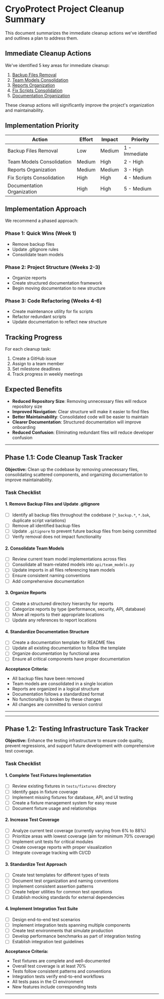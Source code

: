 # CryoProtect Project Cleanup Summary

This document summarizes the immediate cleanup actions we've identified and outlines a plan to address them.

## Immediate Cleanup Actions

We've identified 5 key areas for immediate cleanup:

1. [Backup Files Removal](1-backup-files.md)
2. [Team Models Consolidation](2-team-models-consolidation.md)
3. [Reports Organization](3-reports-organization.md)
4. [Fix Scripts Consolidation](4-fix-scripts-consolidation.md)
5. [Documentation Organization](5-documentation-organization.md)

These cleanup actions will significantly improve the project's organization and maintainability.

## Implementation Priority

| Action | Effort | Impact | Priority |
|--------|--------|--------|----------|
| Backup Files Removal | Low | Medium | 1 - Immediate |
| Team Models Consolidation | Medium | High | 2 - High |
| Reports Organization | Medium | Medium | 3 - High |
| Fix Scripts Consolidation | High | High | 4 - Medium |
| Documentation Organization | High | High | 5 - Medium |

## Implementation Approach

We recommend a phased approach:

### Phase 1: Quick Wins (Week 1)
- Remove backup files
- Update .gitignore rules
- Consolidate team models

### Phase 2: Project Structure (Weeks 2-3)
- Organize reports
- Create structured documentation framework
- Begin moving documentation to new structure

### Phase 3: Code Refactoring (Weeks 4-6)
- Create maintenance utility for fix scripts
- Refactor redundant scripts
- Update documentation to reflect new structure

## Tracking Progress

For each cleanup task:
1. Create a GitHub issue
2. Assign to a team member
3. Set milestone deadlines
4. Track progress in weekly meetings

## Expected Benefits

- **Reduced Repository Size**: Removing unnecessary files will reduce repository size
- **Improved Navigation**: Clear structure will make it easier to find files
- **Better Maintainability**: Consolidated code will be easier to maintain
- **Clearer Documentation**: Structured documentation will improve onboarding
- **Reduced Confusion**: Eliminating redundant files will reduce developer confusion
---

## Phase 1.1: Code Cleanup Task Tracker

**Objective:** Clean up the codebase by removing unnecessary files, consolidating scattered components, and organizing documentation to improve maintainability.

### Task Checklist

#### 1. Remove Backup Files and Update .gitignore
- [ ] Identify all backup files throughout the codebase (`*_backup.*`, `*.bak`, duplicate script variations)
- [ ] Remove all identified backup files
- [ ] Update `.gitignore` to prevent future backup files from being committed
- [ ] Verify removal does not impact functionality

#### 2. Consolidate Team Models
- [ ] Review current team model implementations across files
- [ ] Consolidate all team-related models into `api/team_models.py`
- [ ] Update imports in all files referencing team models
- [ ] Ensure consistent naming conventions
- [ ] Add comprehensive documentation

#### 3. Organize Reports
- [ ] Create a structured directory hierarchy for reports
- [ ] Categorize reports by type (performance, security, API, database)
- [ ] Move all reports to their appropriate locations
- [ ] Update any references to report locations

#### 4. Standardize Documentation Structure
- [ ] Create a documentation template for README files
- [ ] Update all existing documentation to follow the template
- [ ] Organize documentation by functional area
- [ ] Ensure all critical components have proper documentation

**Acceptance Criteria:**
- All backup files have been removed
- Team models are consolidated in a single location
- Reports are organized in a logical structure
- Documentation follows a standardized format
- No functionality is broken by these changes
- All changes are committed to version control

---
---

## Phase 1.2: Testing Infrastructure Task Tracker

**Objective:** Enhance the testing infrastructure to ensure code quality, prevent regressions, and support future development with comprehensive test coverage.

### Task Checklist

#### 1. Complete Test Fixtures Implementation
- [ ] Review existing fixtures in `tests/fixtures` directory
- [ ] Identify gaps in fixture coverage
- [ ] Implement missing fixtures for database, API, and UI testing
- [ ] Create a fixture management system for easy reuse
- [ ] Document fixture usage and relationships

#### 2. Increase Test Coverage
- [ ] Analyze current test coverage (currently varying from 6% to 88%)
- [ ] Prioritize areas with lowest coverage (aim for minimum 70% coverage)
- [ ] Implement unit tests for critical modules
- [ ] Create coverage reports with proper visualization
- [ ] Integrate coverage tracking with CI/CD

#### 3. Standardize Test Approach
- [ ] Create test templates for different types of tests
- [ ] Document test organization and naming conventions
- [ ] Implement consistent assertion patterns
- [ ] Create helper utilities for common test operations
- [ ] Establish mocking standards for external dependencies

#### 4. Implement Integration Test Suite
- [ ] Design end-to-end test scenarios
- [ ] Implement integration tests spanning multiple components
- [ ] Create test environments that simulate production
- [ ] Develop performance benchmarks as part of integration testing
- [ ] Establish integration test guidelines

**Acceptance Criteria:**
- Test fixtures are complete and well-documented
- Overall test coverage is at least 70%
- Tests follow consistent patterns and conventions
- Integration tests verify end-to-end workflows
- All tests pass in the CI environment
- New features include corresponding tests

---